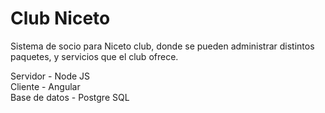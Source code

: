 # Club Niceto
Sistema de socio para Niceto club, donde se pueden administrar distintos paquetes, y servicios que el club ofrece.

Servidor - Node JS <br>
Cliente - Angular <br>
Base de datos - Postgre SQL
